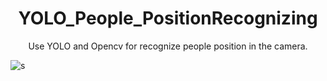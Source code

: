 
<div align="center">
    <h1>YOLO_People_PositionRecognizing</h1>
</div>

<div align="center"> 
<p> Use YOLO and Opencv for recognize people position in the camera. 
</p>
</div>


![s](https://img.shields.io/badge/Codecov-F01F7A?style=for-the-badge&logo=Codecov&logoColor=white)

